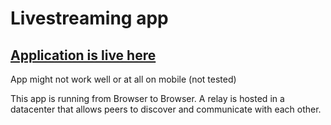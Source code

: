 # Livestreaming app

## [Application is live here](https://dao-xyz.github.io/peerbit-examples/)

App might not work well or at all on mobile (not tested)

This app is running from Browser to Browser. A relay is hosted in a datacenter that allows peers to discover and communicate with each other.